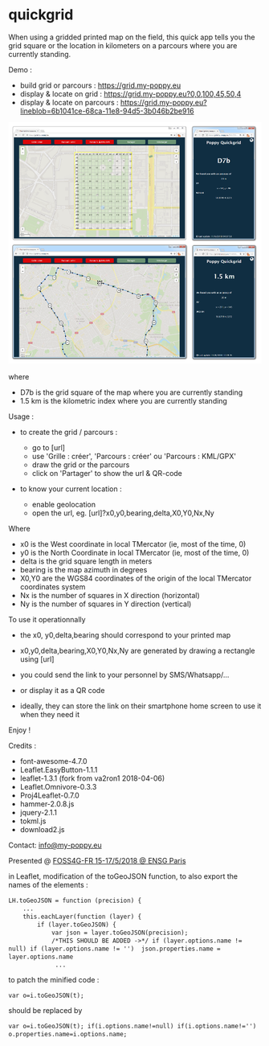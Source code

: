 # quickgrid
When using a gridded printed map on the field, this quick app tells you the grid square or the location in kilometers on a parcours where you are currently standing.

Demo :
  - build grid or parcours : https://grid.my-poppy.eu 
  - display & locate on grid : https://grid.my-poppy.eu?0,0,100,45,50,4
  - display & locate on parcours : https://grid.my-poppy.eu?lineblob=6b1041ce-68ca-11e8-94d5-3b046b2be916


![Screenshot](screenshot.png?raw=true "Screenshot") 

where 
 - D7b is the grid square of the map where you are currently standing
 - 1.5 km is the kilometric index where you are currently standing


Usage : 
  - to create the grid / parcours : 
       - go to [url]
       - use 'Grille : créer', 'Parcours : créer' ou 'Parcours : KML/GPX'
       - draw the grid or the parcours
       - click on 'Partager' to show the url & QR-code
   
  - to know your current location :
       - enable geolocation
       - open the url, eg. [url]?x0,y0,bearing,delta,X0,Y0,Nx,Ny

Where
  - x0 is the West coordinate in local TMercator (ie, most of the time, 0)
  - y0 is the North Coordinate in local TMercator (ie, most of the time, 0)
  - delta is the grid square length in meters
  - bearing is the map azimuth in degrees
  - X0,Y0 are the WGS84 coordinates of the origin of the local TMercator coordinates system
  - Nx is the number of squares in X direction (horizontal)
  - Ny is the number of squares in Y direction (vertical)
  
To use it operationnally

  - the x0, y0,delta,bearing should correspond to your printed map
  - x0,y0,delta,bearing,X0,Y0,Nx,Ny are generated by drawing a rectangle using [url]
  - you could send the link to your personnel by SMS/Whatsapp/...
  - or display it as a QR code 
  
  - ideally, they can store the link on their smartphone home screen to use it when they need it
  
  Enjoy !
   
Credits :
 - font-awesome-4.7.0
 - Leaflet.EasyButton-1.1.1
 - leaflet-1.3.1 (fork from va2ron1 2018-04-06)
 - Leaflet.Omnivore-0.3.3
 - Proj4Leaflet-0.7.0
 - hammer-2.0.8.js
 - jquery-2.1.1
 - tokml.js
 - download2.js
 
 Contact: info@my-poppy.eu
 
Presented @ [FOSS4G-FR 15-17/5/2018 @ ENSG Paris](https://www.osgeo.asso.fr/foss4gfr-2018)

in Leaflet, modification of the toGeoJSON function, to also export the names of the elements :

```
LH.toGeoJSON = function (precision) {
    ...
    this.eachLayer(function (layer) {
        if (layer.toGeoJSON) {
            var json = layer.toGeoJSON(precision);        
            /*THIS SHOULD BE ADDED ->*/ if (layer.options.name != null) if (layer.options.name != '')  json.properties.name =  layer.options.name
             ...
```
to patch the minified code :

```
var o=i.toGeoJSON(t);
```
should be replaced by
```
var o=i.toGeoJSON(t); if(i.options.name!=null) if(i.options.name!='') o.properties.name=i.options.name;
```


